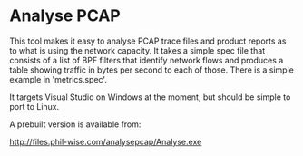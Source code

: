 Analyse PCAP
============

This tool makes it easy to analyse PCAP trace files and product reports as to
what is using the network capacity. It takes a simple spec file that consists
of a list of BPF filters that identify network flows and produces a table 
showing traffic in bytes per second to each of those. There is a simple example
in 'metrics.spec'.

It targets Visual Studio on Windows at the moment, but should be simple to port
to Linux.

A prebuilt version is available from:

 http://files.phil-wise.com/analysepcap/Analyse.exe


